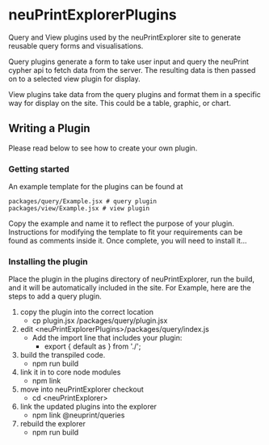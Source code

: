 # neuPrintExplorerPlugins
Query and View plugins used by the neuPrintExplorer site to generate reusable
query forms and visualisations.

  Query plugins generate a form to take user input and query the neuPrint
cypher api to fetch data from the server. The resulting data is then passed
on to a selected view plugin for display.

  View plugins take data from the query plugins and format them in a specific way
for display on the site. This could be a table, graphic, or chart.

## Writing a Plugin
  Please read below to see how to create your own plugin.

### Getting started

An example template for the plugins can be found at

    packages/query/Example.jsx # query plugin
    packages/view/Example.jsx # view plugin

Copy the example and name it to reflect the purpose of your plugin. Instructions for modifying
the template to fit your requirements can be found as comments inside it. Once complete,
you will need to install it...

### Installing the plugin

Place the plugin in the plugins directory of neuPrintExplorer, run the build, and
it will be automatically included in the site. For Example, here are the steps to
add a query plugin.

   1. copy the plugin into the correct location
      - cp plugin.jsx <neuPrintExplorerPlugins>/packages/query/plugin.jsx
   2. edit &lt;neuPrintExplorerPlugins&gt;/packages/query/index.js
      - Add the import line that includes your plugin:
        - export { default as <PluginName> } from './<PluginName>';
   3. build the transpiled code.
      - npm run build
   4. link it in to core node modules
      - npm link
   5. move into neuPrintExplorer checkout
      - cd &lt;neuPrintExplorer&gt;
   6. link the updated plugins into the explorer
      - npm link @neuprint/queries
   7. rebuild the explorer
      - npm run build
